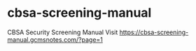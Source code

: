 # cbsa-screening-manual
CBSA Security Screening Manual
Visit https://cbsa-screening-manual.gcmsnotes.com/?page=1
